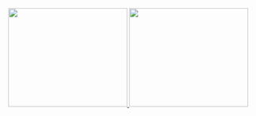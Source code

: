 <a href="https://giphy.com/gifs/theoffice-w9MGGwt32PGK9M4Dn5">
  <img src="https://media.giphy.com/media/w9MGGwt32PGK9M4Dn5/giphy.gif" width="240" height="200" />
</a>
<a href="[https://giphy.com/gifs/september-fro-bwb-FCPNjZydz8HJu](https://giphy.com/gifs/september-fro-bwb-FCPNjZydz8HJu)">
  <img src="https://media.giphy.com/media/FCPNjZydz8HJu/giphy.gif" width="240" height="200" />
</a>






